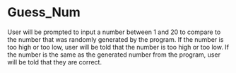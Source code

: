 # Guess_Num
User will be prompted to input a number between 1 and 20 to compare to the number that was randomly generated by the program. If the number is too high or too low, user will be told that the number is too high or too low. If the number is the same as the generated number from the program, user will be told that they are correct.
